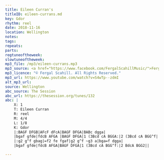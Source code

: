 ```yaml
---
title: Eileen Curran's
titleID: eileen-currans.md
key: Gdor
rhythm: reel
date: 2018-11-16
location: Wellington 
notes:
tags: 
repeats: 
parts: 
regtuneoftheweek:
slowtuneoftheweek:
mp3_file: /mp3/eileen-currans.mp3
mp3_source: <a href="https://www.facebook.com/FergalScahillMusic/">Fergal Scahill</a>
mp3_licence: "© Fergal Scahill. All Rights Reserved."
mp3_url: https://www.youtube.com/watch?v=S4wTp--zdmI
alt_mp3_url: 
source: Wellington
abc_source: The Session
abc_url: https://thesession.org/tunes/132
abc: |
    X: 1
    T: Eileen Curran
    R: reel
    M: 4/4
    L: 1/8
    K: Gdor
    |:BAGF DFGB|AFcF dFcA|BAGF DFGA|BABc dgga|
    |bgaf gfde|fdcB AFGA |BAGF DFGA|1 (3Bcd cA BGGA:|2 (3Bcd cA BGG^f||
    |:g2 g^f gbag|=f2 fe fgaf|g2 g^f ~g3 a|bga=f dgga|
    |bgaf gfde|fdcB AFGA|BAGF DFGA|1 (3Bcd cA BGG^f:|2 BdcA BGG2||

---
```

